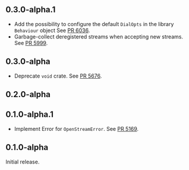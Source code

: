 ## 0.3.0-alpha.1

- Add the possibility to configure the default `DialOpts` in the library `Behaviour` object
  See [PR 6036](https://github.com/libp2p/rust-libp2p/pull/6036).
- Garbage-collect deregistered streams when accepting new streams.
  See [PR 5999](https://github.com/libp2p/rust-libp2p/pull/5999).

## 0.3.0-alpha

- Deprecate `void` crate.
  See [PR 5676](https://github.com/libp2p/rust-libp2p/pull/5676).

<!-- Update to libp2p-core v0.43.0 -->

## 0.2.0-alpha

<!-- Update to libp2p-swarm v0.45.0 -->

## 0.1.0-alpha.1
- Implement Error for `OpenStreamError`.
  See [PR 5169](https://github.com/libp2p/rust-libp2p/pull/5169).

## 0.1.0-alpha

Initial release.
